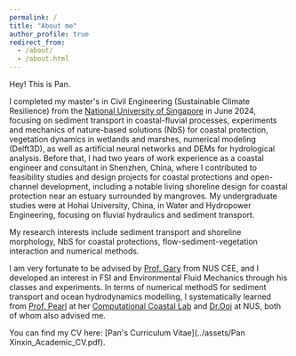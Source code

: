 ```yaml
---
permalink: /
title: "About me"
author_profile: true
redirect_from: 
  - /about/
  - /about.html
---
```


Hey! This is Pan.

I completed my master's in Civil Engineering (Sustainable Climate Resilience) from the [National University of Singapore](https://cde.nus.edu.sg/cee/) in June 2024, focusing on sediment transport in coastal-fluvial processes, experiments and mechanics of nature-based solutions (NbS) for coastal protection, vegetation dynamics in wetlands and marshes, numerical modeling (Delft3D), as well as artificial neural networks and DEMs for hydrological analysis. Before that, I had two years of work experience as a coastal engineer and consultant in Shenzhen, China, where I contributed to feasibility studies and design projects for coastal protections and open-channel development, including a notable living shoreline design for coastal protection near an estuary surrounded by mangroves. My undergraduate studies were at Hohai University, China, in Water and Hydropower Engineering, focusing on fluvial hydraulics and sediment transport.

My research interests include sediment transport and shoreline morphology, NbS for coastal protections, flow-sediment-vegetation interaction and numerical methods. 

I am very fortunate to be advised by [Prof. Gary](https://www.garylei.com/) from NUS CEE, and I developed an interest in FSI and Environmental Fluid Mechanics through his classes and experiments. In terms of numerical methodS for sediment transport and ocean hydrodynamics modelling, I systematically learned from [Prof. Pearl](https://cde.nus.edu.sg/cee/staff/li-yuzhu-pearl/) at her [Computational Coastal Lab](https://nus-ccl.com/) and [Dr.Ooi](https://cde.nus.edu.sg/cee/staff/ooi-seng-keat/) at NUS, both of whom also advised me.

You can find my CV here: [Pan's Curriculum Vitae](../assets/Pan Xinxin_Academic_CV.pdf).
